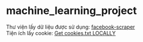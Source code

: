 # machine_learning_project

Thư viện lấy dữ liệu được sử dụng: [facebook-scraper](https://github.com/moda20/facebook-scraper)\
Tiện ích lấy cookie: [Get cookies.txt LOCALLY](https://chromewebstore.google.com/detail/get-cookiestxt-locally/cclelndahbckbenkjhflpdbgdldlbecc)
